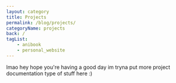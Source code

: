 ```yaml
---
layout: category
title: Projects
permalink: /blog/projects/
categoryName: projects
back: /
tagList:
    - anibook
    - personal_website
---
```


lmao hey hope you're having a good day
im tryna put more project documentation type of stuff here :)
